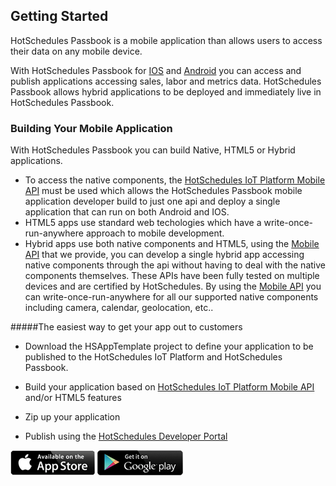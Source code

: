 ## Getting Started

HotSchedules Passbook is a mobile application than allows users to access their data on any mobile device.

With HotSchedules Passbook for [IOS](https://itunes.apple.com/us/app/bodhi-mobile/id967184526?mt=8) and [Android](https://market.android.com/details?id=com.bodhi.mobile.android) you can access and publish applications accessing sales, labor and metrics data.  HotSchedules Passbook allows hybrid applications to be deployed and immediately live in HotSchedules Passbook.  



### Building Your Mobile Application

With HotSchedules Passbook you can build Native, HTML5 or Hybrid applications.  

- To access the native components, the [HotSchedules IoT Platform Mobile API](http://mobileapi.hotschedules.io) must be used which allows the HotSchedules Passbook mobile application developer build to just one api and deploy a single application that can run on both Android and IOS.  
- HTML5 apps use standard web techologies which have a write-once-run-anywhere approach to mobile development.
- Hybrid apps use both native components and HTML5, using the [Mobile API](http://mobileapi.hotschedules.io) that we provide, you can develop a single hybrid app accessing native components through the api without having to deal with the native components themselves.  These APIs have been fully tested on multiple devices and are certified by HotSchedules. By using the [Mobile API](http://mobileapi.hotschedules.io) you can write-once-run-anywhere for all our supported native components including camera, calendar, geolocation, etc..

#####The easiest way to get your app out to customers

- Download the HSAppTemplate project to define your application to be published to the HotSchedules IoT Platform and HotSchedules Passbook. 

- Build your application based on [HotSchedules IoT Platform Mobile API](http://mobileapi.hotschedules.io) and/or HTML5 features  

- Zip up your application

- Publish using the [HotSchedules Developer Portal](https://developer.hotschedules.io/developer)
 
[<img src="../../images/btn_itunes.png">](https://itunes.apple.com/us/app/bodhi-mobile/id967184526?mt=8)
[<img src="../../images/btn_play.png">](https://market.android.com/details?id=com.bodhi.mobile.android)
